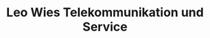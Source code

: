 ---
title: "Leo Wies Telekommunikation und Service"
url: /gelsenkirchen/leo-wies-telekommunikation-und-service/
shop: Handy
---